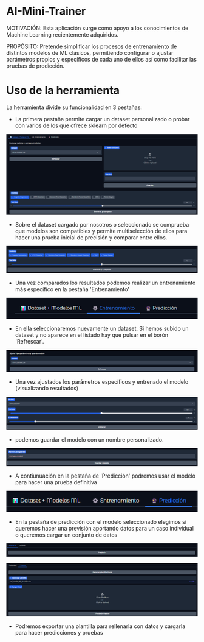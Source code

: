 # AI-Mini-Trainer

MOTIVACIÓN: Esta aplicación surge como apoyo a los conocimientos de Machine Learning recientemente adquiridos. 

PROPÓSITO: Pretende simplificar los procesos de entrenamiento de distintos modelos de ML clásicos, permitiendo configurar o ajustar parámetros propios y específicos de cada uno de ellos así como facilitar las pruebas de predicción.

# Uso de la herramienta

La herramienta divide su funcionalidad en 3 pestañas:

- La primera pestaña permite cargar un dataset personalizado o probar con varios de los que ofrece sklearn por defecto

![alt text](image.png)

- Sobre el dataset cargado por nosotros o seleccionado se comprueba que modelos son compatibles y permite multiselección de ellos para hacer una prueba inicial de precisión y comparar entre ellos.

![alt text](image-1.png)

- Una vez comparados los resultados podemos realizar un entrenamiento más específico en la pestaña 'Entrenamiento'

![alt text](image-2.png)

- En ella seleccionaremos nuevamente un dataset. Si hemos subido un dataset y no aparece en el listado hay que pulsar en el borón  'Refrescar'. 

![alt text](image-3.png)

- Una vez ajustados los parámetros específicos y entrenado el modelo (visualizando resultados)

![alt text](image-4.png)

- podemos guardar el modelo con un nombre personalizado.

![alt text](image-5.png)

- A contiunuación en la pestaña de 'Predicción' podremos usar el modelo para hacer una prueba definitiva

![alt text](image-6.png)

- En la pestaña de predicción con el modelo seleccionado elegimos si queremos hacer una previsión aportando datos para un caso individual o queremos cargar un conjunto de datos

![alt text](image-7.png)

![alt text](image-8.png)

- Podremos exportar una plantilla para rellenarla con datos y cargarla para hacer predicciones y pruebas


